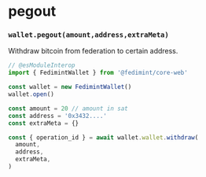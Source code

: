 # pegout

### `wallet.pegout(amount,address,extraMeta)`

Withdraw bitcoin from federation to certain address.

```ts twoslash
// @esModuleInterop
import { FedimintWallet } from '@fedimint/core-web'

const wallet = new FedimintWallet()
wallet.open()

const amount = 20 // amount in sat
const address = '0x3432....'
const extraMeta = {}

const { operation_id } = await wallet.wallet.withdraw(
  amount,
  address,
  extraMeta,
)
```
